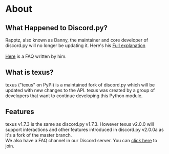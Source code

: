 # About
## What Happened to Discord.py?
Rapptz, also known as Danny, the maintainer and core developer of discord.py will no longer be updating it. Here's his [Full explanation](https://gist.github.com/Rapptz/4a2f62751b9600a31a0d3c78100287f1)              
</br>
[Here](https://gist.github.com/Rapptz/4a2f62751b9600a31a0d3c78100287f1#FAQ) is a FAQ written by him.

## What is texus?
texus ("texus" on PyPI) is a maintained fork of discord.py which will be updated with new changes to the API. texus was created by a group of developers that want to continue developing this Python module.

## Features
texus v1.7.3 is the same as discord.py v1.7.3. However texus v2.0.0 will support interactions and other features introduced in discord.py v2.0.0a as it's a fork of the master branch. <br>
We also have a FAQ channel in our Discord server. You can [click here](https://discord.gg/nRMbjMnxCz) to join.
